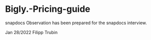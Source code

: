 # Bigly.-Pricing-guide
snapdocs
Observation has been prepared for the snapdocs interview. 

Jan 28/2022 
Filipp Trubin
